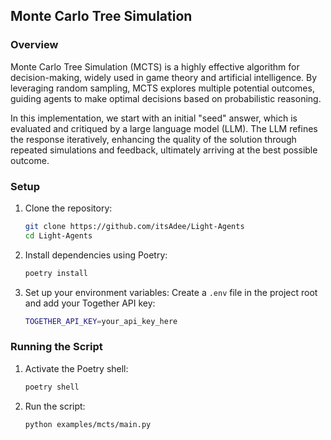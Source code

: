 ## Monte Carlo Tree Simulation


### Overview
Monte Carlo Tree Simulation (MCTS) is a highly effective algorithm for decision-making, widely used in game theory and artificial intelligence. By leveraging random sampling, MCTS explores multiple potential outcomes, guiding agents to make optimal decisions based on probabilistic reasoning.

In this implementation, we start with an initial "seed" answer, which is evaluated and critiqued by a large language model (LLM). The LLM refines the response iteratively, enhancing the quality of the solution through repeated simulations and feedback, ultimately arriving at the best possible outcome.

### Setup

1. Clone the repository:
   ```sh
   git clone https://github.com/itsAdee/Light-Agents
   cd Light-Agents
   ```

2. Install dependencies using Poetry:
   ```sh
   poetry install
   ```

3. Set up your environment variables:
   Create a `.env` file in the project root and add your Together API key:
   ```sh
   TOGETHER_API_KEY=your_api_key_here
   ```

### Running the Script

1. Activate the Poetry shell:
   ```sh
   poetry shell
   ```

2. Run the script:
   ```sh
   python examples/mcts/main.py
   ```

